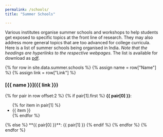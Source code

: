 ```yaml
---
permalink: /schools/
title: "Summer Schools"

---
```


Various institutes organise summer schools and workshops to help students get exposed to specific topics at the front line of research. They may also address more general topics that are too advanced for college curricula. Here is a list of summer schools being organised in India. _Note that the headings are hyperlinks to the respective webpages_. The list is available for download as [pdf](/_pages/summer.pdf/).

{% for row in site.data.summer.schools %}
{% assign name = row["Name"] %}
{% assign link = row["Link"] %}

### [{{ name }}]({{ link }})

{% for pair in row offset:2 %}
{% if pair[1].first %}
**{{ pair[0] }}**:
<ul>
{% for item in pair[1] %}
<li>{{ item }}</li>
{% endfor %}
</ul>
{% else %}
**{{ pair[0] }}**: {{ pair[1] }}
{% endif %}
{% endfor %}
{% endfor %}
